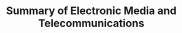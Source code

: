 ---
title: Summary of Electronic Media and Telecommunications
number: COMM 180
course-type: [Additional, General Education]
description:  
bulletin-link: http://bulletins.psu.edu/undergrad/courses/c/comm/180
pathway-list: [Generalist, Video Production]
---